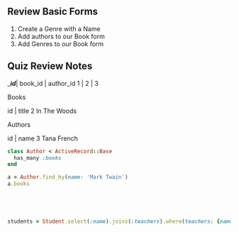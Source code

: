 ## Review Basic Forms

1. Create a Genre with a Name
2. Add authors to our Book form
3. Add Genres to our Book form



## Quiz Review Notes

____id___| book_id | author_id
     1   |    2    |    3



Books

id |  title
2      In The Woods



Authors

 id | name
3      Tana French


```ruby
class Author < ActiveRecord::Base
  has_many :books
end

a = Author.find_by(name: 'Mark Twain')
a.books





students = Student.select(:name).joins(:teachers).where(teachers: {name: 'bob'});



```
